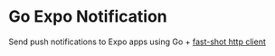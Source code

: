 # Go Expo Notification

Send push notifications to Expo apps using Go + [fast-shot http client](https://github.com/opus-domini/fast-shot)
